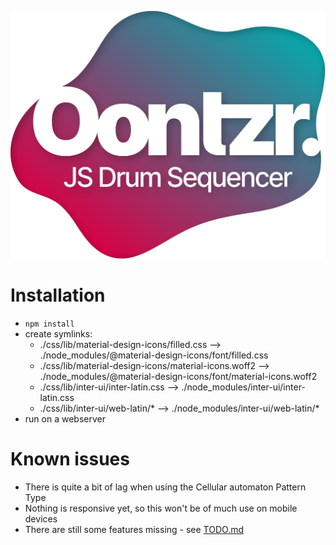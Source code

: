 <p align="center">
    <img alt="Oontzr logo" src="images/logo.svg">
</p>

# Installation

* `npm install`
* create symlinks:
    * ./css/lib/material-design-icons/filled.css --> ./node_modules/@material-design-icons/font/filled.css
    * ./css/lib/material-design-icons/material-icons.woff2 --> ./node_modules/@material-design-icons/font/material-icons.woff2
    * ./css/lib/inter-ui/inter-latin.css --> ./node_modules/inter-ui/inter-latin.css
    * ./css/lib/inter-ui/web-latin/* --> ./node_modules/inter-ui/web-latin/*
* run on a webserver

# Known issues

* There is quite a bit of lag when using the Cellular automaton Pattern Type
* Nothing is responsive yet, so this won't be of much use on mobile devices
* There are still some features missing - see [TODO.md](TODO.md)